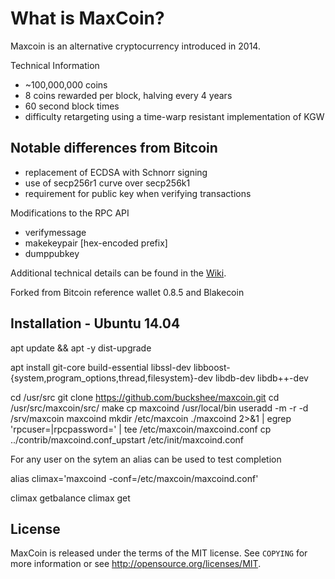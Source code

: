 What is MaxCoin?
==============

Maxcoin is an alternative cryptocurrency introduced in 2014.

Technical Information

+ ~100,000,000 coins
+ 8 coins rewarded per block, halving every 4 years
+ 60 second block times
+ difficulty retargeting using a time-warp resistant implementation of KGW

Notable differences from Bitcoin
-----------------------------

+ replacement of ECDSA with Schnorr signing
+ use of secp256r1 curve over secp256k1
+ requirement for public key when verifying transactions

Modifications to the RPC API
+ verifymessage <publickey> <signature> <message>
+ makekeypair [hex-encoded prefix]
+ dumppubkey <maxcoinaddress>

Additional technical details can be found in the [Wiki](https://github.com/Max-Coin/maxcoin/wiki/_pages).

Forked from Bitcoin reference wallet 0.8.5 and Blakecoin

Installation - Ubuntu 14.04
-----

apt update && apt -y dist-upgrade

apt install git-core build-essential libssl-dev libboost-{system,program_options,thread,filesystem}-dev libdb-dev libdb++-dev

cd /usr/src
git clone https://github.com/buckshee/maxcoin.git
cd /usr/src/maxcoin/src/
make
cp maxcoind /usr/local/bin
useradd -m -r -d /srv/maxcoin maxcoind
mkdir /etc/maxcoin
./maxcoind 2>&1 | egrep 'rpcuser=|rpcpassword=' | tee /etc/maxcoin/maxcoind.conf
cp ../contrib/maxcoind.conf_upstart /etc/init/maxcoind.conf


For any user on the sytem an alias can be used to test completion

alias climax='maxcoind -conf=/etc/maxcoin/maxcoind.conf'

climax getbalance
climax get


License
------

MaxCoin is released under the terms of the MIT license. See `COPYING` for more
information or see http://opensource.org/licenses/MIT.
